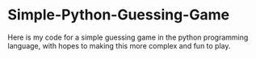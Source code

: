 # Simple-Python-Guessing-Game
Here is my code for a simple guessing game in the python programming language, with hopes to making this more complex and fun to play.
